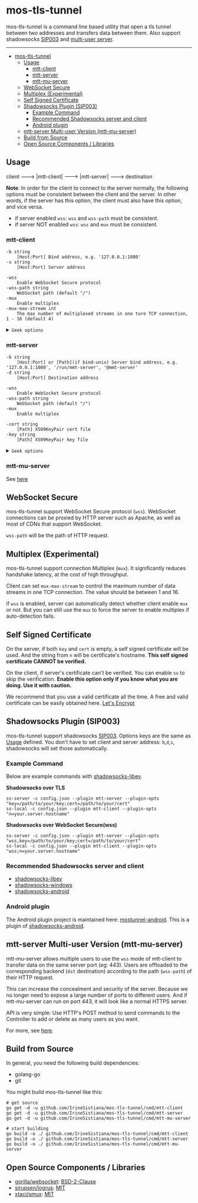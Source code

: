 # mos-tls-tunnel

mos-tls-tunnel is a command line based utility that open a tls tunnel between two addresses and transfers data between them. Also support shadowsocks [SIP003](https://shadowsocks.org/en/spec/Plugin.html) and [multi-user server](#mtt-server-multi-user-version-mtt-mu-server).

---

- [mos-tls-tunnel](#mos-tls-tunnel)
  - [Usage](#usage)
    - [mtt-client](#mtt-client)
    - [mtt-server](#mtt-server)
    - [mtt-mu-server](#mtt-mu-server)
  - [WebSocket Secure](#websocket-secure)
  - [Multiplex (Experimental)](#multiplex-experimental)
  - [Self Signed Certificate](#self-signed-certificate)
  - [Shadowsocks Plugin (SIP003)](#shadowsocks-plugin-sip003)
    - [Example Command](#example-command)
    - [Recommended Shadowsocks server and client](#recommended-shadowsocks-server-and-client)
    - [Android plugin](#android-plugin)
  - [mtt-server Multi-user Version (mtt-mu-server)](#mtt-server-multi-user-version-mtt-mu-server)
  - [Build from Source](#build-from-source)
  - [Open Source Components / Libraries](#open-source-components--libraries)

## Usage

client ---> |mtt-client| ---> |mtt-server| ---> destination

 **Note**: In order for the client to connect to the server normally, the following options must be consistent between the client and the server. In other words, if the server has this option, the client must also have this option, and vice versa.

* if server enabled `wss`: `wss` and `wss-path` must be consistent.
* if server NOT enabled `wss`: `wss` and `mux` must be consistent.

### mtt-client

    -b string
        [Host:Port] Bind address, e.g. '127.0.0.1:1080'
    -s string
        [Host:Port] Server address

    -wss
        Enable WebSocket Secure protocol
    -wss-path string
        WebSocket path (default "/")
    -mux
        Enable multiplex
    -mux-max-stream int
        The max number of multiplexed streams in one ture TCP connection, 1 - 16 (default 4)

<details><summary><code>Geek options</code></summary><br>

    -sv
        Skip verify. Client won't verify the server's certificate chain and host name.
    -fast-open
        (Linux kernel 4.11+ only) Enable TCP fast open
    -n string
        Server name. Use to verify the hostname and to support virtual hosting.

    -timeout duration
        The idle timeout for connections (default 5m0s)
    -fallback-dns string
        [IP:Port] Use this server instead of system default to resolve host name in -b -r, must be an IP address.
    -verbose
        more log

</details>

### mtt-server

    -b string
        [Host:Port] or [Path](if bind-unix) Server bind address, e.g. '127.0.0.1:1080', '/run/mmt-server', '@mmt-server'
    -d string
        [Host:Port] Destination address

    -wss
        Enable WebSocket Secure protocol
    -wss-path string
        WebSocket path (default "/")
    -mux
        Enable multiplex

    -cert string
        [Path] X509KeyPair cert file
    -key string
        [Path] X509KeyPair key file

<details><summary><code>Geek options</code></summary><br>

    -bind-unix 
        Bind on unix socket instead of TCP socket. 
    -fast-open
        (Linux kernel 4.11+ only) Enable TCP fast open
    -disable-tls
        disable TLS. An extra TLS proxy is required, such as Nginx SSL Stream Module
    -n string
        Server name. Use to generate self signed certificate DNSName

    -timeout duration
        The idle timeout for connections (default 5m0s)
    -verbose
        more log

</details>

### mtt-mu-server

See [here](#mtt-server-multi-user-version-mtt-mu-server)

## WebSocket Secure

mos-tls-tunnel support WebSocket Secure protocol (`wss`). WebSocket connections can be proxied by HTTP server such as Apache, as well as most of CDNs that support WebSocket.

`wss-path` will be the path of HTTP request.

## Multiplex (Experimental)

mos-tls-tunnel support connection Multiplex (`mux`). It significantly reduces handshake latency, at the cost of high throughput.

Client can set `mux-max-stream` to control the maximum number of data streams in one TCP connection. The value should be between 1 and 16.

if `wss` is enabled, server can automatically detect whether client enable `mux` or not. But you can still use the `mux` to force the server to enable multiplex if auto-detection fails.

## Self Signed Certificate

On the server, if both `key` and `cert` is empty, a self signed certificate will be used. And the string from `n` will be certificate's hostname. **This self signed certificate CANNOT be verified.**

On the client, if server's certificate can't be verified. You can enable `sv` to skip the verification. **Enable this option only if you know what you are doing. Use it with caution.**

We recommend that you use a valid certificate all the time. A free and valid certificate can be easily obtained here. [Let's Encrypt](https://letsencrypt.org/)

## Shadowsocks Plugin (SIP003)

mos-tls-tunnel support shadowsocks [SIP003](https://shadowsocks.org/en/spec/Plugin.html). Options keys are the same as [Usage](#usage) defined. You don't have to set client and server address: `b`,`d`,`s`, shadowsocks will set those automatically. 

### Example Command 

Below are example commands with [shadowsocks-libev](https://github.com/shadowsocks/shadowsocks-libev).

**Shadowsocks over TLS**

    ss-server -c config.json --plugin mtt-server --plugin-opts "key=/path/to/your/key;cert=/path/to/your/cert"
    ss-local -c config.json --plugin mtt-client --plugin-opts "n=your.server.hostname"

**Shadowsocks over WebSocket Secure(wss)**

    ss-server -c config.json --plugin mtt-server --plugin-opts "wss,key=/path/to/your/key;cert=/path/to/your/cert"
    ss-local -c config.json --plugin mtt-client --plugin-opts "wss;n=your.server.hostname"

### Recommended Shadowsocks server and client

* [shadowsocks-libev](https://github.com/shadowsocks/shadowsocks-libev)
* [shadowsocks-windows](https://github.com/shadowsocks/shadowsocks-windows)
* [shadowsocks-android](https://github.com/shadowsocks/shadowsocks-android)

### Android plugin

The Android plugin project is maintained here: [mostunnel-android](https://github.com/IrineSistiana/mostunnel-android). This is a plugin of [shadowsocks-android](https://github.com/shadowsocks/shadowsocks-android).

## mtt-server Multi-user Version (mtt-mu-server)

mtt-mu-server allows multiple users to use the `wss` mode of mtt-client to transfer data on the same server port (eg: 443). Users are offloaded to the corresponding backend (`dst` destination) according to the path (`wss-path`) of their HTTP request.

This can increase the concealment and security of the server. Because we no longer need to expose a large number of ports to different users. And if mtt-mu-server can run on port 443, it will look like a normal HTTPS server.

API is very simple: Use HTTP's POST method to send commands to the Controller to add or delete as many users as you want.

For more, see [here](cmd/mtt-mu-server).

## Build from Source

In general, you need the following build dependencies:

* golang-go 
* git

You might build mos-tls-tunnel like this:

    # get source
    go get -d -u github.com/IrineSistiana/mos-tls-tunnel/cmd/mtt-client
    go get -d -u github.com/IrineSistiana/mos-tls-tunnel/cmd/mtt-server
    go get -d -u github.com/IrineSistiana/mos-tls-tunnel/cmd/mtt-mu-server

    # start building
    go build -o ./ github.com/IrineSistiana/mos-tls-tunnel/cmd/mtt-client
    go build -o ./ github.com/IrineSistiana/mos-tls-tunnel/cmd/mtt-server
    go build -o ./ github.com/IrineSistiana/mos-tls-tunnel/cmd/mtt-mu-server
    
## Open Source Components / Libraries

* [gorilla/websocket](https://github.com/gorilla/websocket): [BSD-2-Clause](https://github.com/gorilla/websocket/blob/master/LICENSE)
* [sirupsen/logrus](https://github.com/sirupsen/logrus): [MIT](https://github.com/sirupsen/logrus/blob/master/LICENSE)
* [xtaci/smux](https://github.com/xtaci/smux): [MIT](https://github.com/xtaci/smux/blob/master/LICENSE)